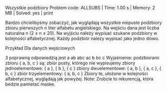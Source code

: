 Wszystkie podzbiory
Problem code: ALLSUBS | Time: 1.00 s | Memory: 2 MB | Solved: yes | print

Bardzo chcielibyśmy zobaczyć, jak wyglądają wszystkie niepuste podzbiory zbioru pierwszych n liter alfabetu angielskiego. Na wejściu dana jest liczba naturalna n (2 ≤ n ≤ 20). Na wyjściu należy wypisać szukane podzbiory w kolejności alfabetycznej. Każdy podzbiór należy wypisać jako jedno słowo.

Przykład
Dla danych wejściowych

3
poprawną odpowiedzią jest
a
ab
abc
ac
b
bc
c
Wyjaśnienie: podzbiorami zbioru { a, b, c } są:
zbiór pusty, którego nie wypisujemy
zbiory jednoelementowe: { a }, { b }, { c }
zbiory dwuelementowe: { a, b }, { a, c }, { b, c }
zbiór trzyelementowy: { a, b, c }
Zbiory te, ułożone w kolejności alfabetycznej, wyglądają jak powyżej.
Note: Zrobcie to rekurencją, która bedzie pamietać maske.
